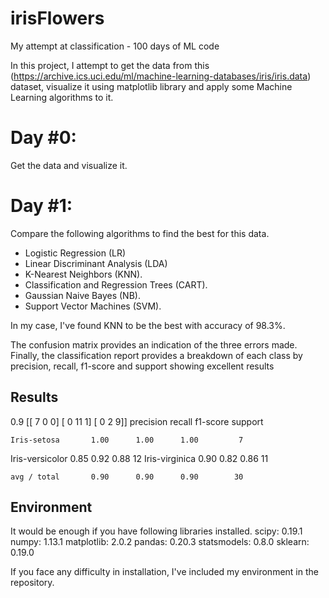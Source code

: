# irisFlowers
My attempt at classification - 100 days of ML code

In this project, I attempt to get the data from this (https://archive.ics.uci.edu/ml/machine-learning-databases/iris/iris.data) dataset,
visualize it using matplotlib library and apply some Machine Learning algorithms
to it.

# Day #0:
Get the data and visualize it.

# Day #1:
Compare the following algorithms to find the best for this data.
* Logistic Regression (LR)
* Linear Discriminant Analysis (LDA)
* K-Nearest Neighbors (KNN).
* Classification and Regression Trees (CART).
* Gaussian Naive Bayes (NB).
* Support Vector Machines (SVM).

In my case, I've found KNN to be the best with accuracy of 98.3%.

The confusion matrix provides an indication of the three errors made. Finally, the classification report provides a breakdown of each class by precision, recall, f1-score and support showing excellent results

## Results
0.9
[[ 7  0  0]
 [ 0 11  1]
 [ 0  2  9]]
                 precision    recall  f1-score   support

    Iris-setosa       1.00      1.00      1.00         7
 Iris-versicolor       0.85      0.92      0.88        12
 Iris-virginica       0.90      0.82      0.86        11

    avg / total       0.90      0.90      0.90        30

## Environment

It would be enough if you have following libraries installed.
scipy: 0.19.1
numpy: 1.13.1
matplotlib: 2.0.2
pandas: 0.20.3
statsmodels: 0.8.0
sklearn: 0.19.0

If you face any difficulty in installation, I've included my environment in the repository.
